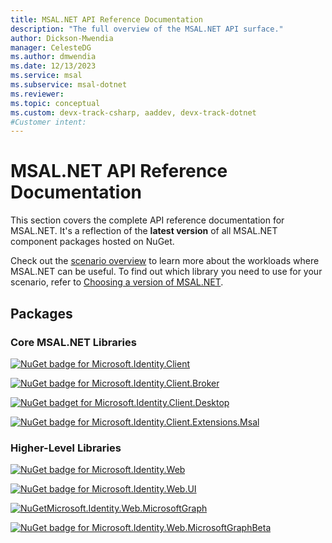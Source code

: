 ```yaml
---
title: MSAL.NET API Reference Documentation
description: "The full overview of the MSAL.NET API surface."
author: Dickson-Mwendia
manager: CelesteDG
ms.author: dmwendia
ms.date: 12/13/2023
ms.service: msal
ms.subservice: msal-dotnet
ms.reviewer:
ms.topic: conceptual
ms.custom: devx-track-csharp, aaddev, devx-track-dotnet
#Customer intent: 
---
```


# MSAL.NET API Reference Documentation

This section covers the complete API reference documentation for MSAL.NET. It's a reflection of the **latest version** of all MSAL.NET component packages hosted on NuGet.

Check out the [scenario overview](/entra/msal/dotnet/getting-started/scenarios) to learn more about the workloads where MSAL.NET can be useful. To find out which library you need to use for your scenario, refer to [Choosing a version of MSAL.NET](/entra/msal/dotnet/getting-started/choosing-msal-dotnet).

## Packages

### Core MSAL.NET Libraries

[![NuGet badge for Microsoft.Identity.Client](https://img.shields.io/nuget/v/Microsoft.Identity.Client.svg?style=flat-square&label=Microsoft.Identity.Client&colorB=00b200)](https://www.nuget.org/packages/Microsoft.Identity.Client/)

[![NuGet badge for Microsoft.Identity.Client.Broker](https://img.shields.io/nuget/v/Microsoft.Identity.Client.Broker.svg?style=flat-square&label=Microsoft.Identity.Client.Broker&colorB=00b200)](https://www.nuget.org/packages/Microsoft.Identity.Client.Broker/)

[![NuGet badget for Microsoft.Identity.Client.Desktop](https://img.shields.io/nuget/v/Microsoft.Identity.Client.Desktop.svg?style=flat-square&label=Microsoft.Identity.Client.Desktop&colorB=00b200)](https://www.nuget.org/packages/Microsoft.Identity.Client.Desktop/)

[![NuGet badge for Microsoft.Identity.Client.Extensions.Msal](https://img.shields.io/nuget/v/Microsoft.Identity.Client.Extensions.Msal.svg?style=flat-square&label=Microsoft.Identity.Client.Extensions.Msal&colorB=00b200)](https://www.nuget.org/packages/Microsoft.Identity.Client.Extensions.Msal/)

### Higher-Level Libraries

[![NuGet badge for Microsoft.Identity.Web](https://img.shields.io/nuget/v/Microsoft.Identity.Web.svg?style=flat-square&label=Microsoft.Identity.Web&colorB=00b200)](https://www.nuget.org/packages/Microsoft.Identity.Web/)

[![NuGet badge for Microsoft.Identity.Web.UI](https://img.shields.io/nuget/v/Microsoft.Identity.Web.UI.svg?style=flat-square&label=Microsoft.Identity.Web.UI&colorB=00b200)](https://www.nuget.org/packages/Microsoft.Identity.Web.UI/)

[![NuGetMicrosoft.Identity.Web.MicrosoftGraph](https://img.shields.io/nuget/v/Microsoft.Identity.Web.MicrosoftGraph.svg?style=flat-square&label=Microsoft.Identity.Web.MicrosoftGraph&colorB=00b200)](https://www.nuget.org/packages/Microsoft.Identity.Web.MicrosoftGraph/)

[![NuGet badge for Microsoft.Identity.Web.MicrosoftGraphBeta](https://img.shields.io/nuget/v/Microsoft.Identity.Web.MicrosoftGraphBeta.svg?style=flat-square&label=Microsoft.Identity.Web.MicrosoftGraphBeta&colorB=00b200)](https://www.nuget.org/packages/Microsoft.Identity.Web.MicrosoftGraphBeta/)
